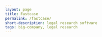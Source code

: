 ```yaml
---
layout: page
title: Fastcase
permalink: /fastcase/
short-description: legal research software
tags: big-company, legal research
---
```

